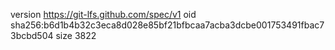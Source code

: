 version https://git-lfs.github.com/spec/v1
oid sha256:b6d1b4b32c3eca8d028e85bf21bfbcaa7acba3dcbe001753491fbac73bcbd504
size 3822
